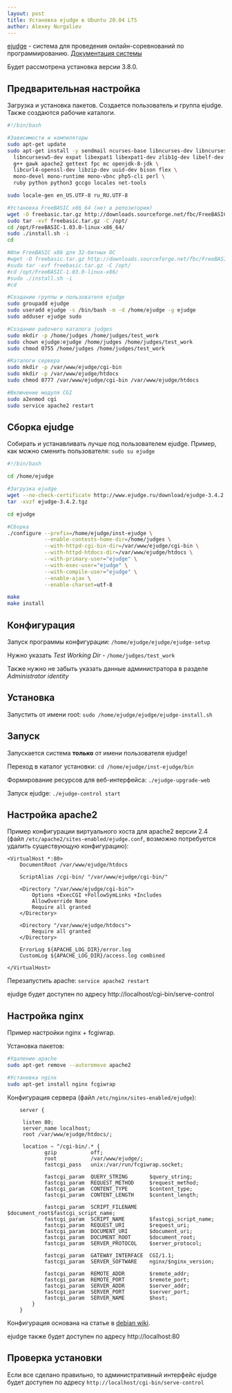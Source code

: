 ```yaml
---
layout: post
title: Установка ejudge в Ubuntu 20.04 LTS
author: Alexey Nurgaliev
---
```


[ejudge](https://ejudge.ru/) - система для проведения онлайн-соревнований по программированию. 
[Документация системы](https://ejudge.ru/wiki/index.php/%D0%A1%D0%B8%D1%81%D1%82%D0%B5%D0%BC%D0%B0_ejudge) 

Будет рассмотрена установка версии 3.8.0.

## Предварительная настройка

Загрузка и установка пакетов. Создается пользователь и группа ejudge. 
Также создаются рабочие каталоги.

```bash
#!/bin/bash

#Зависимости и компиляторы
sudo apt-get update
sudo apt-get install -y sendmail ncurses-base libncurses-dev libncursesw5 \
  libncursesw5-dev expat libexpat1 libexpat1-dev zlib1g-dev libelf-dev \
  g++ gawk apache2 gettext fpc mc openjdk-8-jdk \
  libcurl4-openssl-dev libzip-dev uuid-dev bison flex \
  mono-devel mono-runtime mono-vbnc php5-cli perl \
  ruby python python3 gccgo locales net-tools

sudo locale-gen en_US.UTF-8 ru_RU.UTF-8

#Установка FreeBASIC x86_64 (нет в репозитории)
wget -O freebasic.tar.gz http://downloads.sourceforge.net/fbc/FreeBASIC-1.03.0-linux-x86_64.tar.gz?download
sudo tar -xvf freebasic.tar.gz -C /opt/
cd /opt/FreeBASIC-1.03.0-linux-x86_64/
sudo ./install.sh -i
cd

#Или FreeBASIC x86 для 32-битных ОС
#wget -O freebasic.tar.gz http://downloads.sourceforge.net/fbc/FreeBASIC-1.03.0-linux-x86.tar.gz?download
#sudo tar -xvf freebasic.tar.gz -C /opt/
#cd /opt/FreeBASIC-1.03.0-linux-x86/
#sudo ./install.sh -i
#cd

#Создание группы и пользователя ejudge
sudo groupadd ejudge
sudo useradd ejudge -s /bin/bash -m -d /home/ejudge -g ejudge
sudo adduser ejudge sudo

#Создание рабочего каталога judges
sudo mkdir -p /home/judges /home/judges/test_work
sudo chown ejudge:ejudge /home/judges /home/judges/test_work
sudo chmod 0755 /home/judges /home/judges/test_work

#Каталоги сервера
sudo mkdir -p /var/www/ejudge/cgi-bin
sudo mkdir -p /var/www/ejudge/htdocs
sudo chmod 0777 /var/www/ejudge/cgi-bin /var/www/ejudge/htdocs

#Включение модуля CGI
sudo a2enmod cgi
sudo service apache2 restart
```

## Сборка ejudge

Собирать и устанавливать лучше под пользователем ejudge. 
Пример, как можно сменить пользователя: `sudo su ejudge`

```bash
#!/bin/bash

cd /home/ejudge

#Загрузка ejudge
wget --no-check-certificate http://www.ejudge.ru/download/ejudge-3.4.2.tgz
tar -xvzf ejudge-3.4.2.tgz

cd ejudge

#Сборка
./configure --prefix=/home/ejudge/inst-ejudge \
            --enable-contests-home-dir=/home/judges \
            --with-httpd-cgi-bin-dir=/var/www/ejudge/cgi-bin \
            --with-httpd-htdocs-dir=/var/www/ejudge/htdocs \
            --with-primary-user="ejudge" \
            --with-exec-user="ejudge" \
            --with-compile-user="ejudge" \
            --enable-ajax \
            --enable-charset=utf-8

make
make install
```

## Конфигурация

Запуск программы конфигурации: `/home/ejudge/ejudge/ejudge-setup`

Нужно указать *Test Working Dir* - `/home/judges/test_work`

Также нужно не забыть указать данные администратора в разделе *Administrator identity*

## Установка

Запустить от имени root: `sudo /home/ejudge/ejudge/ejudge-install.sh`

## Запуск

Запускается система **только** от имени пользователя ejudge!

Переход в каталог установки: `cd /home/ejudge/inst-ejudge/bin`

Формирование ресурсов для веб-интерфейса: `./ejudge-upgrade-web`

Запуск ejudge: `./ejudge-control start`

## Настройка apache2

Пример конфигурации виртуального хоста для apache2 версии 2.4 
(файл `/etc/apache2/sites-enabled/ejudge.conf`, возможно потребуется удалить существующую конфигурацию):

```apacheconf
<VirtualHost *:80>
    DocumentRoot /var/www/ejudge/htdocs

    ScriptAlias /cgi-bin/ "/var/www/ejudge/cgi-bin/"

    <Directory "/var/www/ejudge/cgi-bin">
        Options +ExecCGI +FollowSymLinks +Includes
        AllowOverride None
        Require all granted
    </Directory>

    <Directory "/var/www/ejudge/htdocs">
        Require all granted
    </Directory>

    ErrorLog ${APACHE_LOG_DIR}/error.log
    CustomLog ${APACHE_LOG_DIR}/access.log combined

</VirtualHost>
```

Перезапустить apache: `service apache2 restart`

ejudge будет доступен по адресу http://localhost/cgi-bin/serve-control

## Настройка nginx

Пример настройки nginx + fcgiwrap.

Установка пакетов:

```bash
#Удаление apache
sudo apt-get remove --autoremove apache2

#Установка nginx
sudo apt-get install nginx fcgiwrap
````

Конфигурация сервера (файл `/etc/nginx/sites-enabled/ejudge`):

```nginx
    server {

     listen 80;
     server_name localhost;
     root /var/www/ejudge/htdocs/;

     location ~ ^/cgi-bin/.* {
            gzip           off;
            root           /var/www/ejudge/;
            fastcgi_pass   unix:/var/run/fcgiwrap.socket;

            fastcgi_param  QUERY_STRING       $query_string;
            fastcgi_param  REQUEST_METHOD     $request_method;
            fastcgi_param  CONTENT_TYPE       $content_type;
            fastcgi_param  CONTENT_LENGTH     $content_length;

            fastcgi_param  SCRIPT_FILENAME    $document_root$fastcgi_script_name;
            fastcgi_param  SCRIPT_NAME        $fastcgi_script_name;
            fastcgi_param  REQUEST_URI        $request_uri;
            fastcgi_param  DOCUMENT_URI       $document_uri;
            fastcgi_param  DOCUMENT_ROOT      $document_root;
            fastcgi_param  SERVER_PROTOCOL    $server_protocol;

            fastcgi_param  GATEWAY_INTERFACE  CGI/1.1;
            fastcgi_param  SERVER_SOFTWARE    nginx/$nginx_version;

            fastcgi_param  REMOTE_ADDR        $remote_addr;
            fastcgi_param  REMOTE_PORT        $remote_port;
            fastcgi_param  SERVER_ADDR        $server_addr;
            fastcgi_param  SERVER_PORT        $server_port;
            fastcgi_param  SERVER_NAME        $host;
        }
    }
```

Конфигурация основана на статье в [debian wiki](https://wiki.debian.org/ru/nginx/FastCGI).

ejudge также будет доступен по адресу http://localhost:80

## Проверка установки

Если все сделано правильно, то административный интерфейс ejudge будет доступен по адресу 
`http://localhost/cgi-bin/serve-control`
